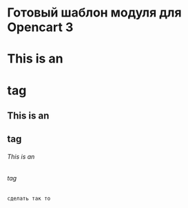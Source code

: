 # Готовый шаблон модуля для Opencart 3

# This is an <h1> tag
## This is an <h2> tag
###### This is an <h6> tag


```
сделать так то 
```